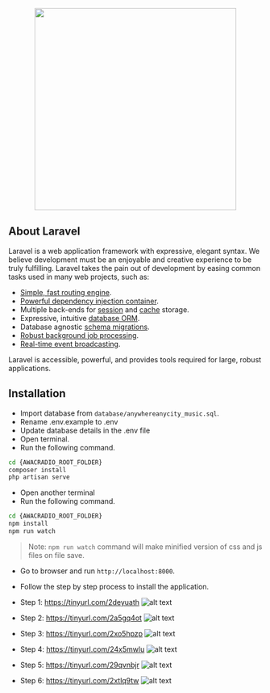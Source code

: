 <p align="center"><a href="https://laravel.com" target="_blank"><img src="https://raw.githubusercontent.com/laravel/art/master/logo-lockup/5%20SVG/2%20CMYK/1%20Full%20Color/laravel-logolockup-cmyk-red.svg" width="400"></a></p>

## About Laravel

Laravel is a web application framework with expressive, elegant syntax. We believe development must be an enjoyable and creative experience to be truly fulfilling. Laravel takes the pain out of development by easing common tasks used in many web projects, such as:

- [Simple, fast routing engine](https://laravel.com/docs/routing).
- [Powerful dependency injection container](https://laravel.com/docs/container).
- Multiple back-ends for [session](https://laravel.com/docs/session) and [cache](https://laravel.com/docs/cache) storage.
- Expressive, intuitive [database ORM](https://laravel.com/docs/eloquent).
- Database agnostic [schema migrations](https://laravel.com/docs/migrations).
- [Robust background job processing](https://laravel.com/docs/queues).
- [Real-time event broadcasting](https://laravel.com/docs/broadcasting).

Laravel is accessible, powerful, and provides tools required for large, robust applications.

## Installation

- Import database from `database/anywhereanycity_music.sql`.
- Rename .env.example to .env
- Update database details in the .env file
- Open terminal.
- Run the following command.
```sh
cd {AWACRADIO_ROOT_FOLDER}
composer install
php artisan serve
```
- Open another terminal
- Run the following command.
```sh
cd {AWACRADIO_ROOT_FOLDER}
npm install
npm run watch
```

> Note: `npm run watch` command will make minified version of css and js files on file save.

- Go to browser and run `http://localhost:8000`.
- Follow the step by step process to install the application.

- Step 1:
https://tinyurl.com/2deyuath
![alt text](https://awesomescreenshot.s3.amazonaws.com/image/1972356/38950623-f4a8ce58668e2900ce8f50d681e2b08b.png?X-Amz-Algorithm=AWS4-HMAC-SHA256&X-Amz-Credential=AKIAJSCJQ2NM3XLFPVKA%2F20230414%2Fus-east-1%2Fs3%2Faws4_request&X-Amz-Date=20230414T091417Z&X-Amz-Expires=28800&X-Amz-SignedHeaders=host&X-Amz-Signature=bb932e4ce5b739fd3e84e64f77c8cbf605201bb58df1b619b7c8e7969614abf1)
- Step 2:
https://tinyurl.com/2a5gq4ot
![alt text](https://awesomescreenshot.s3.amazonaws.com/image/1972356/38950653-f9aa2782f5c520d7162324d20dc7fa3a.png?X-Amz-Algorithm=AWS4-HMAC-SHA256&X-Amz-Credential=AKIAJSCJQ2NM3XLFPVKA%2F20230414%2Fus-east-1%2Fs3%2Faws4_request&X-Amz-Date=20230414T091629Z&X-Amz-Expires=28800&X-Amz-SignedHeaders=host&X-Amz-Signature=ccea64b555ca74a834985b2d94ae3370aff32fcb7a1139391232bf509d08996a)
- Step 3:
https://tinyurl.com/2xo5hpzp
![alt text](https://awesomescreenshot.s3.amazonaws.com/image/1972356/38950665-1c10b613faed53267f47c569a1401d93.png?X-Amz-Algorithm=AWS4-HMAC-SHA256&X-Amz-Credential=AKIAJSCJQ2NM3XLFPVKA%2F20230414%2Fus-east-1%2Fs3%2Faws4_request&X-Amz-Date=20230414T091740Z&X-Amz-Expires=28800&X-Amz-SignedHeaders=host&X-Amz-Signature=33a1b68d4494e71a2022298e7fb96ed9ac587269afe2dfe6818f94921fdb544b)
- Step 4:
https://tinyurl.com/24x5mwlu
![alt text](https://awesomescreenshot.s3.amazonaws.com/image/1972356/38950688-c1c356b6f10e51247dc1402a4b077d8a.png?X-Amz-Algorithm=AWS4-HMAC-SHA256&X-Amz-Credential=AKIAJSCJQ2NM3XLFPVKA%2F20230414%2Fus-east-1%2Fs3%2Faws4_request&X-Amz-Date=20230414T091757Z&X-Amz-Expires=28800&X-Amz-SignedHeaders=host&X-Amz-Signature=19933caee6d0d10bc99e9efb6ebb68e4f3255f7dfa356d112bacce48e42c1b53)
- Step 5:
https://tinyurl.com/29qvnbjr
![alt text](https://awesomescreenshot.s3.amazonaws.com/image/1972356/38950692-a4f90bd134e2029ddfda69865a620777.png?X-Amz-Algorithm=AWS4-HMAC-SHA256&X-Amz-Credential=AKIAJSCJQ2NM3XLFPVKA%2F20230414%2Fus-east-1%2Fs3%2Faws4_request&X-Amz-Date=20230414T091820Z&X-Amz-Expires=28800&X-Amz-SignedHeaders=host&X-Amz-Signature=a9614889143628e3904b6a5c0c89adbc1f4bb8ee9fe18f0a12397fc680815061)
- Step 6:
https://tinyurl.com/2xtlq9tw
![alt text](https://awesomescreenshot.s3.amazonaws.com/image/1972356/38950702-78c95f52ee820b432f7f492a43c5b749.png?X-Amz-Algorithm=AWS4-HMAC-SHA256&X-Amz-Credential=AKIAJSCJQ2NM3XLFPVKA%2F20230414%2Fus-east-1%2Fs3%2Faws4_request&X-Amz-Date=20230414T091838Z&X-Amz-Expires=28800&X-Amz-SignedHeaders=host&X-Amz-Signature=d8e5d3858239fd5569f4f6834c61945c8855d496b20931ac52254aef93c08621)
